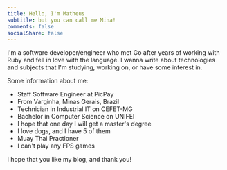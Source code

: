 ```yaml
---
title: Hello, I'm Matheus
subtitle: but you can call me Mina!
comments: false
socialShare: false
---
```


I'm a software developer/engineer who met Go after years of working with Ruby and fell in love with the language. I wanna write about technologies and subjects that I'm studying, working on, or have some interest in.

Some information about me:
- Staff Software Engineer at PicPay
- From Varginha, Minas Gerais, Brazil
- Technician in Industrial IT on CEFET-MG
- Bachelor in Computer Science on UNIFEI
- I hope that one day I will get a master's degree
- I love dogs, and I have 5 of them
- Muay Thai Practioner
- I can't play any FPS games

I hope that you like my blog, and thank you!
